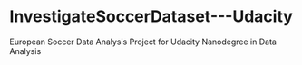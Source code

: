 # InvestigateSoccerDataset---Udacity
European Soccer Data Analysis Project for Udacity Nanodegree in Data Analysis
